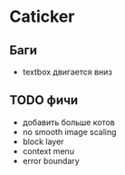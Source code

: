 # Caticker

## Баги

- textbox двигается вниз

## TODO фичи

- добавить больше котов
- no smooth image scaling
- block layer
- context menu
- error boundary
